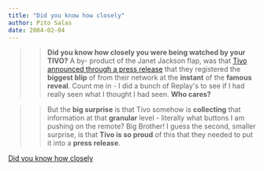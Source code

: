 ```yaml
---
title: "Did you know how closely"
author: Pito Salas
date: 2004-02-04
---
```



>>

>> **Did you know how closely you were being watched by your TIVO?** A by-
product of the Janet Jackson flap, was that [Tivo announced through a press
release](<http://www.tivo.com/5.3.1.1.asp?article=200>) that they registered
the **biggest blip** of from their network at the **instant** of the **famous
reveal**. Count me in - I did a bunch of Replay's to see if I had really seen
what I thought I had seen. **Who cares?**

>>

>>  
>
>>

>> But the **big surprise** is that Tivo somehow is **collecting** that
information at that **granular** level - literally what buttons I am pushing
on the remote? Big Brother! I guess the second, smaller surprise, is that
**Tivo is so proud** of this that they needed to put it into a **press
release**.


[Did you know how closely](None)
